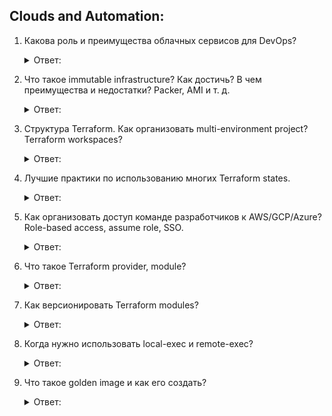 ## Clouds and Automation:

1. Какова роль и преимущества облачных сервисов для DevOps?
   <details>
      <summary> Ответ: </summary>

   Подробнее: https://vc.ru/dev/139276-mogut-li-oblachnye-servisy-vzyat-na-sebya-rol-devops
    </details>


2. Что такое immutable infrastructure? Как достичь? В чем преимущества и недостатки? Packer, AMI и т. д.
   <details>
      <summary> Ответ: </summary>

   ***Immutable Infrastructure*** — подход к созданию неизменяемой инфраструктуры. Идея его не нова в мире, хоть и не слишком распространена. Мы начали его использовать, когда поняли, что не все можно запустить в Kubernetes, и нам нужны виртуальные машины.

   Это подход о виртуалках, к которым надо относиться как к "пакетам" или контейнерам. Образ виртуальной машины, приложение и его окружение — неделимое целое. Деплой новой версии приложения подразумевает создание нового образа виртуальной машины, развертывание из него виртуалки и введение машины в строй на замену "старых" виртуалок. В общем, это практически попытка сделать контейнер из виртуалки.

   Подробнее: https://habr.com/ru/company/semrush/blog/517382/
    </details>


3. Структура Terraform. Как организовать multi-environment project? Terraform workspaces?
   <details>
      <summary> Ответ: </summary>

   ***Конфигурация Terraform*** состоит из файлов с расширением ". tf", в которых описываются настройки провайдеров, ресурсы, запрашиваются и выводятся данные. Обычно под каждый проект создается отдельный рабочий каталог/папка, в который добавляются файлы с описанием конфигурации инфраструктуры.

   ***Как организовать multi-environment project:*** https://www.digitalocean.com/community/tutorials/how-to-deploy-multiple-environments-with-workspaces-in-your-terraform-project

   ***Terraform workspaces:*** https://developer.hashicorp.com/terraform/language/state/workspaces

   Подробнее: https://habr.com/ru/company/semrush/blog/517382/
    </details>


4. Лучшие практики по использованию многих Terraform states.
   <details>
      <summary> Ответ: </summary>

    ХЗ

   Подробнее:
    </details>


5. Как организовать доступ команде разработчиков к AWS/GCP/Azure? Role-based access, assume role, SSO.
   <details>
      <summary> Ответ: </summary>
 
   Подробнее: https://learn.microsoft.com/ru-ru/azure/active-directory/saas-apps/amazon-web-service-tutorial
    </details>


6. Что такое Terraform provider, module?
   <details>
      <summary> Ответ: </summary>

   ***Модуль Terraform:*** https://habr.com/ru/post/553576/

    Позволяет вам создавать логическую абстракцию поверх некоторого набора ресурсов. Другими словами, модуль позволяет вам группировать ресурсы вместе и повторно использовать эту группу позже, возможно, много раз.

   ***Terraform Provider:*** https://devops-courses.zone3000.net/terraform-bazovye-printsipy-i-instrumenty/

    Это может быть физическая или виртуальная машина, сетевое оборудование, контейнер. Терраформ помогает создавать и управлять этими ресурсами в рамках созданной инфраструктуры. В этой схеме за взаимодействие API и передачу ресурсов отвечает Terraform Provider.
    </details>


7. Как версионировать Terraform modules?
   <details>
      <summary> Ответ: </summary>
    
    хз

   Подробнее:
    </details>


8. Когда нужно использовать local-exec и remote-exec?
   <details>
      <summary> Ответ: </summary>

   ***local-exec Provisioner:*** https://runebook.dev/ru/docs/terraform/provisioners/local-exec

    Вызывает локальный исполняемый файл после того, как ресурс создан. Это вызывает процесс на машине, на которой запущен Terraform, а не на ресурсе. См. remote-exec обеспечения удаленного выполнения для выполнения команд на ресурсе.

   ***Средство обеспечения remote-exec:*** https://runebook.dev/ru/docs/terraform/provisioners/remote-exec

    Вызывает сценарий на удаленном ресурсе после его создания. Это может быть использовано для запуска инструмента управления конфигурацией, самозагрузок в кластер, и т.д. Чтобы вызвать локальный процесс, увидеть local-exec Provisioner вместо этого. Средство обеспечения remote-exec поддерживает подключения типа ssh и winrm.
    </details>


9. Что такое golden image и как его создать?
   <details>
      <summary> Ответ: </summary>

   ***«Золотой образ» (Gold Image)*** — это предварительно настроенная виртуальная машина, которая используется как шаблон для клонирования виртуальных рабочих мест.

   Подробнее: https://docs.sbercloud.ru/vdi/ag/topics/guides__gold-image-create.html
    </details>
